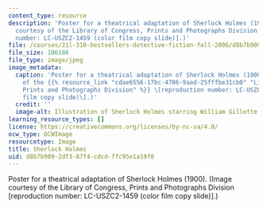 ```yaml
---
content_type: resource
description: 'Poster for a theatrical adaptation of Sherlock Holmes (1900). (Image
  courtesy of the Library of Congress, Prints and Photographs Division [reproduction
  number: LC-USZC2-1459 (color film copy slide)].)'
file: /courses/21l-310-bestsellers-detective-fiction-fall-2006/d8b7b9092df387f4cdcdffc95e1a19f0_21l-310f06.jpg
file_size: 106186
file_type: image/jpeg
image_metadata:
  caption: 'Poster for a theatrical adaptation of Sherlock Holmes (1900). (Image courtesy
    of the {{% resource_link "cdae6556-17bc-4786-9aad-25fffbe31cb0" "Library of Congress,
    Prints and Photographs Division" %}} \[reproduction number: LC-USZC2-1459 (color
    film copy slide)\].)'
  credit: ''
  image-alt: Illustration of Sherlock Holmes starring William Gillette.
learning_resource_types: []
license: https://creativecommons.org/licenses/by-nc-sa/4.0/
ocw_type: OCWImage
resourcetype: Image
title: Sherlock Holmes
uid: d8b7b909-2df3-87f4-cdcd-ffc95e1a19f0
---
```

Poster for a theatrical adaptation of Sherlock Holmes (1900). (Image courtesy of the Library of Congress, Prints and Photographs Division [reproduction number: LC-USZC2-1459 (color film copy slide)].)